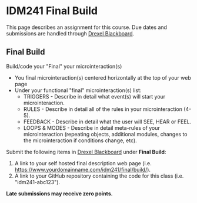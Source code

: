 # IDM241 Final Build

This page describes an assignment for this course. Due dates and submissions are handled through [Drexel Blackboard](https://learn.dcollege.net/).


## Final Build

Build/code your "Final" your microinteraction(s)

- You final microinteraction(s) centered horizontally at the top of your web page
- Under your functional "final" microinteraction(s) list:
  - TRIGGERS - Describe in detail what event(s) will start your microinteraction.
  - RULES - Describe in detail all of the rules in your microinteraction (4-5).
  - FEEDBACK - Describe in detail what the user will SEE, HEAR or FEEL.
  - LOOPS & MODES - Describe in detail meta-rules of your microinteraction (repeating objects, additional modules, changes to the microinteraction if conditions change, etc).

Submit the following items in [Drexel Blackboard](https://learn.dcollege.net/) under **Final Build**:

1. A link to your self hosted final description web page (i.e. https://www.yourdomainname.com/idm241/final/build/).
1. A link to your GitHub repository containing the code for this class (i.e. "idm241-abc123").


**Late submissions may receive zero points.**